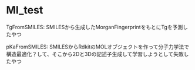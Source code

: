 # MI_test
TgFromSMILES: SMILESから生成したMorganFingerprintをもとにTgを予測したやつ

pKaFromSMILES: SMILESからRdkitのMOLオブジェクトを作って分子力学法で構造最適化？して、そこから2Dと3Dの記述子生成して学習しようとして失敗したやつ
